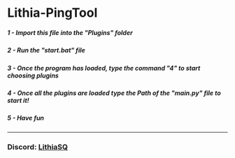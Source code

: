 # Lithia-PingTool

##### 1 - Import this file into the "Plugins" folder
##### 2 - Run the "start.bat" file
##### 3 - Once the program has loaded, type the command "4" to start choosing plugins
##### 4 - Once all the plugins are loaded type the Path of the "main.py" file to start it!
##### 5 - Have fun

---

### Discord: [LithiaSQ](https://discord.gg/ahudqbAwre)
